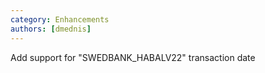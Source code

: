 ```yaml
---
category: Enhancements
authors: [dmednis]
---
```


Add support for "SWEDBANK_HABALV22" transaction date